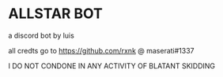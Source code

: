 # ALLSTAR BOT

a discord bot by luis

all credts go to https://github.com/rxnk @ maserati#1337

I DO NOT CONDONE IN ANY ACTIVITY OF BLATANT SKIDDING
